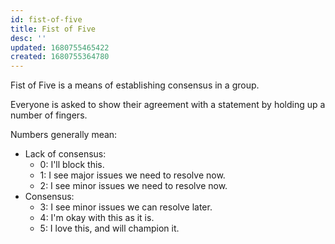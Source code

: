 ```yaml
---
id: fist-of-five
title: Fist of Five
desc: ''
updated: 1680755465422
created: 1680755364780
---
```

Fist of Five is a means of establishing consensus in a group. 

Everyone is asked to show their agreement with a statement by holding up a number of fingers.

Numbers generally mean:

- Lack of consensus:
    - 0: I'll block this.
    - 1: I see major issues we need to resolve now.
    - 2: I see minor issues we need to resolve now.
- Consensus:
    - 3: I see minor issues we can resolve later.
    - 4: I'm okay with this as it is.
    - 5: I love this, and will champion it.



